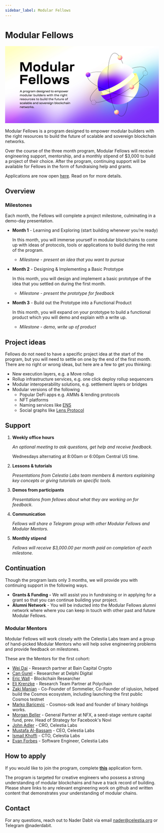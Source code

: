 ```yaml
---
sidebar_label: Modular Fellows
---
```


# Modular Fellows

![Modular Fellows](/img/modular_fellows.jpg)

Modular Fellows is a program designed to empower modular builders with the right resources to build the future of scalable and sovereign blockchain networks.

Over the course of the three month program, Modular Fellows will receive engineering support, mentorship, and a monthly stipend of $3,000 to build a project of their choice. After the program, continuing support will be available for Fellows in the form of fundraising help and grants.

Applications are now open [here](https://celestia-intake.typeform.com/to/RB5FgXt2). Read on for more details.

## Overview

### Milestones

Each month, the Fellows will complete a project milestone, culminating in a demo-day presentation.

- **Month 1** - Learning and Exploring (start building whenever you’re ready)

  In this month, you will immerse yourself in modular blockchains to come up with ideas of protocols, tools or applications to build during the rest of the program.

  - *Milestone - present an idea that you want to pursue*

- **Month 2** - Designing & Implementing a Basic Prototype

  In this month, you will design and implement a basic prototype of the idea that you settled on during the first month.

  - *Milestone - present the prototype for feedback*

- **Month 3** - Build out the Prototype into a Functional Product

  In this month, you will expand on your prototype to build a functional product which you will demo and explain with a write up.

  - *Milestone - demo, write up of product*

## Project ideas

Fellows do not need to have a specific project idea at the start of the program, but you will need to settle on one by the end of the first month. There are no right or wrong ideas, but here are a few to get you thinking:

- New execution layers, e.g. a Move rollup
- Rollup infrastructure services, e.g. one click deploy rollup sequencers
- Modular interoperability solutions, e.g. settlement layers or bridges
- Modular versions of the following
  - Popular DeFi apps e.g. AMMs & lending protocols
  - NFT platforms
  - Naming services like [ENS](https://etherscan.io/token/0xC18360217D8F7Ab5e7c516566761Ea12Ce7F9D72#code)
  - Social graphs like [Lens Protocol](https://lens.xyz/)

## Support

1. **Weekly office hours**

    *An optional meeting to ask questions, get help and receive feedback.*

    Wednesdays alternating at 8:00am or 6:00pm Central US time.

2. **Lessons & tutorials**

    *Presentations from Celestia Labs team members & mentors explaining key concepts or giving tutorials on specific tools.*

3. **Demos from participants**

    *Presentations from fellows about what they are working on for feedback.*

4. **Communication**

    *Fellows will share a Telegram group with other Modular Fellows and Modular Mentors.*

5. **Monthly stipend**

    *Fellows will receive $3,000.00 per month paid on completion of each milestone.*

## Continuation

Though the program lasts only 3 months, we will provide you with continuing support in the following ways.

- **Grants & Funding -** We will assist you in fundraising or in applying for a grant so that you can continue building your project.
- **Alumni Network** - You will be inducted into the Modular Fellows alumni network where where you can keep in touch with other past and future Modular Fellows.

### Modular Mentors

Modular Fellows will work closely with the Celestia Labs team and a group of hand-picked Modular Mentors who will help solve engineering problems and provide feedback on milestones.

These are the Mentors for the first cohort:

- [Wei Dai](https://twitter.com/_weidai) - Research partner at Bain Capital Crypto
- [Can Gurel](https://twitter.com/CannnGurel) - Researcher at Delphi Digital
- [Eric Wall](https://twitter.com/ercwl) - Blockchain Researcher
- [Eli Krenzke](https://twitter.com/eKRENZKE) - Research Team Partner at Polychain
- [Zaki Manian](https://twitter.com/zmanian) - Co-Founder of Sommelier, Co-Founder of iqlusion, helped build the Cosmos ecosystem, including launching the first public Cosmos testnet
- [Marko Baricevic](https://twitter.com/mark0baricevic) - Cosmos-sdk lead and founder of binary holdings works.
- [Morgan Beller](https://twitter.com/beller) - General Partner at NFX, a seed-stage venture capital fund, prev. Head of Strategy for Facebook's Novi
- [John Adler](https://twitter.com/jadler0) - CRO, Celestia Labs
- [Mustafa Al-Bassam](https://twitter.com/musalbas) - CEO, Celestia Labs
- [Ismail Khoffi](https://twitter.com/KreuzUQuer) - CTO, Celestia Labs
- [Evan Forbes](https://twitter.com/evansforbes) - Software Engineer, Celestia Labs

## How to apply

If you would like to join the program, complete **[this](https://celestia-intake.typeform.com/to/RB5FgXt2)** application form.

The program is targeted for creative engineers who possess a strong understanding of modular blockchains and have a track record of building. Please share links to any relevant engineering work on github and written content that demonstrates your understanding of modular chains.

## Contact

For any questions, reach out to Nader Dabit via email nader@celestia.org or Telegram @naderdabit.
